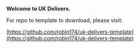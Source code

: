 **Welcome to UK Delivers.**

For repo to template to download, please visit:

[https://github.com/robin174/uk-delivers-template](https://github.com/robin174/uk-delivers-template)








